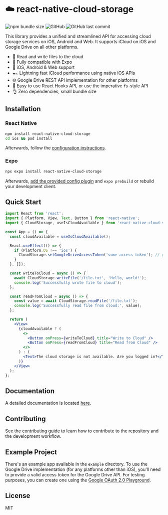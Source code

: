 # ☁️ react-native-cloud-storage

![npm bundle size](https://img.shields.io/bundlephobia/min/react-native-cloud-storage?style=flat-square) ![GitHub](https://img.shields.io/github/license/kuatsu/react-native-cloud-storage?style=flat-square) ![GitHub last commit](https://img.shields.io/github/last-commit/kuatsu/react-native-cloud-storage?style=flat-square)

This library provides a unified and streamlined API for accessing cloud storage services on iOS, Android and Web. It supports iCloud on iOS and Google Drive on all other platforms.

- 💾 Read and write files to the cloud
- 🧪 Fully compatible with Expo
- 📱 iOS, Android & Web support
- 🏎️ Lightning fast iCloud performance using native iOS APIs
- 🌐 Google Drive REST API implementation for other platforms
- 🧬 Easy to use React Hooks API, or use the imperative `fs`-style API
- 👌 Zero dependencies, small bundle size

## Installation

### React Native

```sh
npm install react-native-cloud-storage
cd ios && pod install
```

Afterwards, follow the [configuration instructions](https://react-native-cloud-storage.oss.kuatsu.de/docs/installation/react-native).

### Expo

```sh
npx expo install react-native-cloud-storage
```

Afterwards, [add the provided config plugin](https://react-native-cloud-storage.oss.kuatsu.de/docs/installation/expo) and `expo prebuild` or rebuild your development client.

## Quick Start

```jsx
import React from 'react';
import { Platform, View, Text, Button } from 'react-native';
import { CloudStorage, useIsCloudAvailable } from 'react-native-cloud-storage';

const App = () => {
  const cloudAvailable = useIsCloudAvailable();

  React.useEffect(() => {
    if (Platform.OS !== 'ios') {
      CloudStorage.setGoogleDriveAccessToken('some-access-token'); // get via @react-native-google-signin/google-signin or similar
    }
  }, []);

  const writeToCloud = async () => {
    await CloudStorage.writeFile('/file.txt', 'Hello, world!');
    console.log('Successfully wrote file to cloud');
  };

  const readFromCloud = async () => {
    const value = await CloudStorage.readFile('/file.txt');
    console.log('Successfully read file from cloud:', value);
  };

  return (
    <View>
      {cloudAvailable ? (
        <>
          <Button onPress={writeToCloud} title="Write to Cloud" />
          <Button onPress={readFromCloud} title="Read from Cloud" />
        </>
      ) : (
        <Text>The cloud storage is not available. Are you logged in?</Text>
      )}
    </View>
  );
};
```

## Documentation

A detailed documentation is located [here](https://react-native-cloud-storage.oss.kuatsu.de/docs/intro).

## Contributing

See the [contributing guide](CONTRIBUTING.md) to learn how to contribute to the repository and the development workflow.

## Example Project

There's an example app available in the `example` directory. To use the Google Drive implementation (for any platforms other than iOS), you'll need to provide a valid access token for the Google Drive API. For testing purposes, you can create one using the [Google OAuth 2.0 Playground](https://developers.google.com/oauthplayground).

## License

MIT
